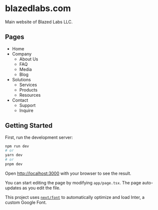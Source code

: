 # blazedlabs.com
Main website of Blazed Labs LLC.

## Pages
* Home
* Company
  * About Us
  * FAQ
  * Media
  * Blog
* Solutions
  * Services
  * Products
  * Resources
* Contact
  * Support
  * Inquire

## Getting Started

First, run the development server:

```bash
npm run dev
# or
yarn dev
# or
pnpm dev
```

Open [http://localhost:3000](http://localhost:3000) with your browser to see the result.

You can start editing the page by modifying `app/page.tsx`. The page auto-updates as you edit the file.

This project uses [`next/font`](https://nextjs.org/docs/basic-features/font-optimization) to automatically optimize and load Inter, a custom Google Font.

